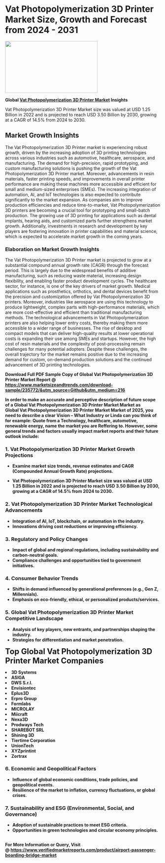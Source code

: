 <H1>Vat Photopolymerization 3D Printer Market Size, Growth and Forecast from 2024 - 2031</H1><img class="aligncenter size-medium wp-image-584254" src="https://thirdeyenews.in/wp-content/uploads/2024/09/Global-Market-Research-300x168.jpeg" alt="" width="300" height="168" /><p><strong>Global&nbsp;<a href="https://www.marketsizeandtrends.com/download-sample/235772/&amp;utm_source=Github&utm_medium=216">Vat Photopolymerization 3D Printer Market</a> Insights</strong></p><p>Vat Photopolymerization 3D Printer Market size was valued at USD 1.25 Billion in 2022 and is projected to reach USD 3.50 Billion by 2030, growing at a CAGR of 14.5% from 2024 to 2030.</p><p><h2>Market Growth Insights</h2> The Vat Photopolymerization 3D Printer market is experiencing robust growth, driven by the increasing adoption of 3D printing technologies across various industries such as automotive, healthcare, aerospace, and manufacturing. The demand for high-precision, rapid prototyping, and custom manufacturing solutions is pushing the growth of the Vat Photopolymerization 3D Printer market. Moreover, advancements in resin materials, faster printing speeds, and improvements in overall printer performance are making these machines more accessible and efficient for small and medium-sized enterprises (SMEs). The increasing integration of automation, AI, and IoT technologies is also expected to contribute significantly to the market expansion. As companies aim to improve production efficiencies and reduce time-to-market, Vat Photopolymerization 3D printers are becoming a crucial tool for prototyping and small-batch production. The growing use of 3D printing for applications such as dental implants, hearing aids, and customized parts further strengthens market growth. Additionally, investments in research and development by key players are fostering innovation in printer capabilities and material science, which is expected to accelerate market growth in the coming years. <p><strong></strong></p> <h3>Elaboration on Market Growth Insights</h3> The Vat Photopolymerization 3D Printer market is projected to grow at a substantial compound annual growth rate (CAGR) through the forecast period. This is largely due to the widespread benefits of additive manufacturing, such as reducing waste material, increasing design flexibility, and enabling faster product development cycles. The healthcare sector, for instance, is one of the key drivers of market growth. Medical applications such as prosthetics, orthotics, and dental devices benefit from the precision and customization offered by Vat Photopolymerization 3D printers. Moreover, industries like aerospace are using this technology to produce lightweight, complex parts with high-performance materials, which are more cost-effective and efficient than traditional manufacturing methods. The technological advancements in Vat Photopolymerization printers are also helping lower entry costs, thereby making them more accessible to a wider range of businesses. The rise of desktop and compact models that can deliver high-quality results at lower operational costs is expanding their use among SMEs and startups. However, the high cost of resin materials and the complexity of post-processing remain challenges for many potential adopters. Despite these challenges, the overall trajectory for the market remains positive due to the increasing demand for custom, on-demand production solutions and the continued advancement of 3D printing technologies. <p><strong></p><p><span class=""><strong>Download Full PDF Sample Copy of Global Vat Photopolymerization 3D Printer Market Report</strong> @ <a href="https://www.marketsizeandtrends.com/download-sample/235772/&amp;utm_source=Github&utm_medium=216" target="_blank">https://www.marketsizeandtrends.com/download-sample/235772/&amp;utm_source=Github&utm_medium=216</a></span></p><p>In order to make an accurate and perceptive description of future scope of a Global&nbsp;Vat Photopolymerization 3D Printer Market Market as Global&nbsp;Vat Photopolymerization 3D Printer Market Market of 2025, you need to describe a clear Vision &ndash; What Industry or Linda can you think of for example: Quote from a Technology, healthcare, automotive, renewable energy, name the market you are Reffering to. However, some general trends and factors usually impact market reports and their future outlook include:</p><h3>1.&nbsp;<strong>Vat Photopolymerization 3D Printer Market Growth Projections</strong></h3><ul><li>Examine market size trends, revenue estimates and CAGR (Compounded Annual Growth Rate) projections.</li><li><p>Vat Photopolymerization 3D Printer Market size was valued at USD 1.25 Billion in 2022 and is projected to reach USD 3.50 Billion by 2030, growing at a CAGR of 14.5% from 2024 to 2030.</p></li></ul><h3>2.&nbsp;<strong>Vat Photopolymerization 3D Printer Market Technological Advancements</strong></h3><ul><li>Integration of AI, IoT, blockchain, or automation in the industry.</li><li>Innovations driving cost reductions or improving efficiency.</li></ul><h3>3.&nbsp;<strong>Regulatory and Policy Changes</strong></h3><ul><li>Impact of global and regional regulations, including sustainability and carbon-neutral goals.</li><li>Compliance challenges and opportunities tied to government initiatives.</li></ul><h3>4.&nbsp;<strong>Consumer Behavior Trends</strong></h3><ul><li>Shifts in demand influenced by generational preferences (e.g., Gen Z, Millennials).</li><li>Emphasis on eco-friendly, ethical, or personalized products/services.</li></ul><h3>5.&nbsp;<strong>Global Vat Photopolymerization 3D Printer Market Competitive Landscape</strong></h3><ul><li>Analysis of key players, new entrants, and partnerships shaping the industry.</li><li>Strategies for differentiation and market penetration.</li></ul><p data-pm-slice="1 1 []"><span style="color: inherit; font-family: inherit; font-size: 25px;">Top Global Vat Photopolymerization 3D Printer Market Companies</span></p><div class="" data-test-id=""><p><li>3D Systems</li><li> ASIGA</li><li> DWS S.r.l.</li><li> Envisiontec</li><li> Eplus3D</li><li> Erpro Group</li><li> Formlabs</li><li> MICROLAY</li><li> Miicraft</li><li> Nexa3D</li><li> Prodways Tech</li><li> SHAREBOT SRL</li><li> Shining 3D</li><li> Tiertime Corporation</li><li> UnionTech</li><li> XYZprintint</li><li> Zortrax</li></p></div><h3>6.&nbsp;<strong>Economic and Geopolitical Factors</strong></h3><ul><li>Influence of global economic conditions, trade policies, and geopolitical events.</li><li>Resilience of the market to inflation, currency fluctuations, or global crises.</li></ul><h3>7.&nbsp;<strong>Sustainability and ESG (Environmental, Social, and Governance)</strong></h3><ul><li>Adoption of sustainable practices to meet ESG criteria.</li><li>Opportunities in green technologies and circular economy principles.</li></ul><h2><strong style="font-size: 14px;">For More Information or Query, Visit @&nbsp;</strong><a style="background-color: #ffffff; font-size: 14px;" href="https://www.marketsizeandtrends.com/report/vat-photopolymerization-3d-printer-market/" target="_blank">https://www.verifiedmarketreports.com/product/airport-passenger-boarding-bridge-market</a></h2>
